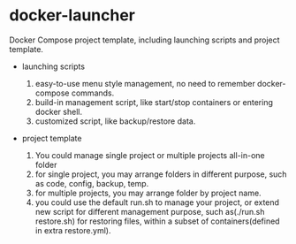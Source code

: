 # docker-launcher
Docker Compose project template, including launching scripts and project template.
  - launching scripts
    1. easy-to-use menu style management, no need to remember docker-compose commands.
    1. build-in management script, like start/stop containers or entering docker shell.
    1. customized script, like backup/restore data.

  - project template
    1. You could manage single project or multiple projects all-in-one folder
      1. for single project, you may arrange folders in different purpose, such as code, config, backup, temp.
      1. for multiple projects, you may arrange folder by project name.
    1. you could use the default run.sh to manage your project, or extend new script for different management purpose, such as(./run.sh restore.sh) for restoring files, within a subset of containers(defined in extra restore.yml).

